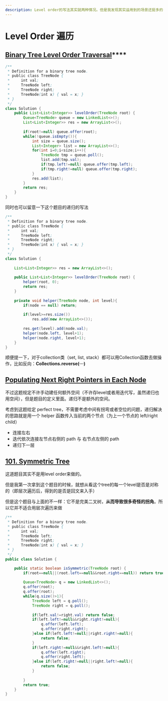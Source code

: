 ```yaml
---
description: Level order的写法其实就两种情况。但是我发现其实运用到的场景还挺多的
---
```


# Level Order 遍历

## [**Binary Tree Level Order Traversal**](https://leetcode.com/problems/binary-tree-level-order-traversal/)\*\*\*\*

```java
/**
 * Definition for a binary tree node.
 * public class TreeNode {
 *     int val;
 *     TreeNode left;
 *     TreeNode right;
 *     TreeNode(int x) { val = x; }
 * }
 */
class Solution {
    public List<List<Integer>> levelOrder(TreeNode root) {
        Queue<TreeNode> queue = new LinkedList<>();
        List<List<Integer>> res = new ArrayList<>();
        
        if(root!=null) queue.offer(root);
        while(!queue.isEmpty()){
            int size = queue.size();
            List<Integer> list = new ArrayList<>();
            for(int i=0;i<size;i++){
                TreeNode tmp = queue.poll();
                list.add(tmp.val);
                if(tmp.left!=null) queue.offer(tmp.left);
                if(tmp.right!=null) queue.offer(tmp.right);
            }
            res.add(list);
        }
        return res;
    }
}
```

同时也可以留意一下这个题目的递归的写法

```java
/**
 * Definition for a binary tree node.
 * public class TreeNode {
 *     int val;
 *     TreeNode left;
 *     TreeNode right;
 *     TreeNode(int x) { val = x; }
 * }
 */
class Solution {
    
    List<List<Integer>> res = new ArrayList<>();
    
    public List<List<Integer>> levelOrder(TreeNode root) {
        helper(root, 0);
        return res;
    }
    
    private void helper(TreeNode node, int level){
        if(node == null) return;
        
        if(level>=res.size())
            res.add(new ArrayList<>());
        
        res.get(level).add(node.val);
        helper(node.left, level+1);
        helper(node.right, level+1);
    }
}

```

顺便提一下，对于collection类（set, list, stack）都可以用Collection函数去做操作，比如反向：**Collections.reverse\(···\)**

## [Populating Next Right Pointers in Each Node](https://leetcode.com/problems/populating-next-right-pointers-in-each-node/)

 不过这题规定不许手动建任何额外空间（不许存level或者用迭代写，虽然递归也用空间），但是题目的定义里面。递归不是额外的空间。

 考虑到这题给定 perfect tree，不需要考虑中间有拐弯或者空位的问题，递归解决的思路就是用一个 helper 函数传入当前的两个节点（为上一个节点的 left/right child）

* 连接左右
* 迭代依次连接左节点右侧的 path 与 右节点左侧的 path
* 递归下一层



## [101. Symmetric Tree](https://leetcode.com/problems/symmetric-tree/description/)

这道题目其实不是用level order来做的。

但是我第一次拿到这个题目的时候，就想从看这个tree的每一个level是否是对称的（即层次遍历后，得到的是否是回文来入手）

但是这个题目与上面的不一样：它不是完美二叉树，**从而导致很多奇怪的拐角**。所以它并不适合用层次遍历来做

```java
/**
 * Definition for a binary tree node.
 * public class TreeNode {
 *     int val;
 *     TreeNode left;
 *     TreeNode right;
 *     TreeNode(int x) { val = x; }
 * }
 */
public class Solution {

    public static boolean isSymmetric(TreeNode root) {
        if(root==null||(root.left==null&&root.right==null)) return true;
        
        Queue<TreeNode> q = new LinkedList<>();
        q.offer(root);
        q.offer(root);
        while(q.size()>1){
            TreeNode left = q.poll();
            TreeNode right = q.poll();
            
            if(left.val!=right.val) return false;
            if(left.left!=null&&right.right!=null){
                q.offer(left.left);
                q.offer(right.right);
            }else if(left.left!=null||right.right!=null){
                return false;
            }
            if(left.right!=null&&right.left!=null){
                q.offer(left.right);
                q.offer(right.left);
            }else if(left.right!=null||right.left!=null){
                return false;
            }
            
        }
        return true;
    }
}
```



